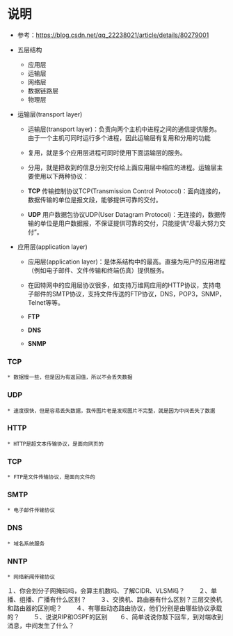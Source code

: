 # 说明


* 参考：https://blog.csdn.net/qq_22238021/article/details/80279001

* 五层结构
    * 应用层
    * 运输层
    * 网络层
    * 数据链路层
    * 物理层
   
   
    
* 运输层(transport layer)
    
    * 运输层(transport layer)：负责向两个主机中进程之间的通信提供服务。由于一个主机可同时运行多个进程，因此运输层有复用和分用的功能

    * 复用，就是多个应用层进程可同时使用下面运输层的服务。
    
    * 分用，就是把收到的信息分别交付给上面应用层中相应的进程。运输层主要使用以下两种协议： 

    * **TCP** 传输控制协议TCP(Transmission Control Protocol)：面向连接的，数据传输的单位是报文段，能够提供可靠的交付。 

    * **UDP** 用户数据包协议UDP(User Datagram Protocol)：无连接的，数据传输的单位是用户数据报，不保证提供可靠的交付，只能提供“尽最大努力交付”。

* 应用层(application layer) 

    * 应用层(application layer)：是体系结构中的最高。直接为用户的应用进程（例如电子邮件、文件传输和终端仿真）提供服务。
    
    * 在因特网中的应用层协议很多，如支持万维网应用的HTTP协议，支持电子邮件的SMTP协议，支持文件传送的FTP协议，DNS，POP3，SNMP，Telnet等等。
    
    * **FTP** 
    
    * **DNS**
    
    * **SNMP**
    
    


### TCP
    * 数据慢一些，但是因为有返回值，所以不会丢失数据
    
### UDP
    * 速度很快，但是容易丢失数据，我传图片老是发现图片不完整，就是因为中间丢失了数据 
    
### HTTP
    * HTTP是超文本传输协议，是面向网页的

### TCP
    * FTP是文件传输协议，是面向文件的

### SMTP
    * 电子邮件传输协议
    
### DNS
    * 域名系统服务

### NNTP
    * 网络新闻传输协议
    


１、你会划分子网掩码吗，会算主机数吗、了解CIDR、VLSM吗？　　
２、单播、组播、广播有什么区别？　　
３、交换机、路由器有什么区别？三层交换机和路由器的区别呢？　　
４、有哪些动态路由协议，他们分别是由哪些协议承载的？　　
５、说说RIP和OSPF的区别　　６、简单说说你敲下回车，到对端收到消息，中间发生了什么？
    
    
    
    
    
    
    



